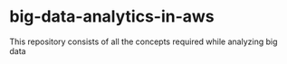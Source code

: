# big-data-analytics-in-aws
This repository consists of all the concepts required while analyzing big data
